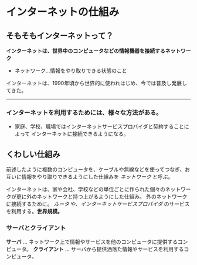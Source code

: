 # インターネットの仕組み

## そもそもインターネットって？

**インターネットは、世界中のコンピュータなどの情報機器を接続するネットワーク**

- ネットワーク...情報をやり取りできる状態のこと

インターネットは、1990年頃から世界的に使われはじめ、今では普及し発展してきた。

***

### インターネットを利用するためには、様々な方法がある。

- 家庭、学校、職場ではインターネットサービスプロバイダと契約することによって  インターネットに接続できるようになる。

## くわしい仕組み

前述したように複数のコンピュータを、ケーブルや無線などを使ってつなぎ、お互いに情報をやり取りできるようにした仕組みを *ネットワーク* と呼ぶ。

インターネットは、家や会社、学校などの単位ごとに作られた個々のネットワークが更に外のネットワークと持つ上がるようにした仕組み。
外のネットワークに接続するために。 *ルータ* や、*インターネットサービスプロバイダ* のサービスを利用する。**世界規模。**

### サーバとクライアント

**サーバ** ... ネットワーク上で情報やサービスを他のコンピュータに提供するコンピュータ。
**クライアント** ... サーバから提供洒落た情報やサービスを利用するコンピュータ。

